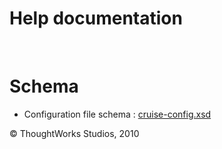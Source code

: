 Help documentation
==================

 

Schema<!-- {.collapsible-heading onclick="toggleCollapse($(this));"} -->
======

-   Configuration file schema :
    [cruise-config.xsd](../resources/cruise-config.xsd)





© ThoughtWorks Studios, 2010

